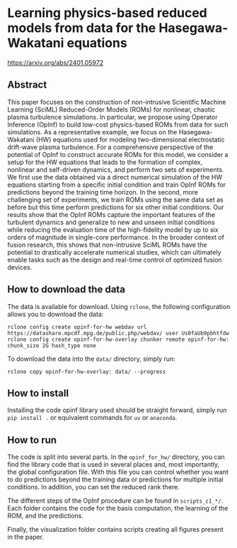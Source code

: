 # Learning physics-based reduced models from data for the Hasegawa-Wakatani equations

https://arxiv.org/abs/2401.05972

## Abstract

This paper focuses on the construction of non-intrusive Scientific Machine Learning (SciML) Reduced-Order Models (ROMs) for nonlinear, chaotic plasma turbulence simulations. In particular, we propose using Operator Inference (OpInf) to build low-cost physics-based ROMs from data for such simulations. As a representative example, we focus on the Hasegawa-Wakatani (HW) equations used for modeling two-dimensional electrostatic drift-wave plasma turbulence. For a comprehensive perspective of the potential of OpInf to construct accurate ROMs for this model, we consider a setup for the HW equations that leads to the formation of complex, nonlinear and self-driven dynamics, and perform two sets of experiments. We first use the data obtained via a direct numerical simulation of the HW equations starting from a specific initial condition and train OpInf ROMs for predictions beyond the training time horizon. In the second, more challenging set of experiments, we train ROMs using the same data set as before but this time perform predictions for six other initial conditions. Our results show that the OpInf ROMs capture the important features of the turbulent dynamics and generalize to new and unseen initial conditions while reducing the evaluation time of the high-fidelity model by up to six orders of magnitude in single-core performance. In the broader context of fusion research, this shows that non-intrusive SciML ROMs have the potential to drastically accelerate numerical studies, which can ultimately enable tasks such as the design and real-time control of optimized fusion devices.

## How to download the data

The data is available for download. Using `rclone`, the following configuration allows you to download the data:
```
rclone config create opinf-for-hw webdav url https://datashare.mpcdf.mpg.de/public.php/webdav/ user Us0faUb9pbhtfdw
rclone config create opinf-for-hw-overlay chunker remote opinf-for-hw: chunk_size 2G hash_type none
```
To download the data into the `data/` directory, simply run:
```
rclone copy opinf-for-hw-overlay: data/ --progress
```

## How to install

Installing the code opinf library used should be straight forward, simply run `pip install .` or equivalent commands for `uv` or `anaconda`.

## How to run

The code is split into several parts. In the `opinf_for_hw/` directory, you can find the library code that is used in several places and, most importantly, the global configuration file. With this file you can control whether you want to do predictions beyond the training data or predictions for multiple initial conditions. In addition, you can set the reduced rank there.

The different steps of the OpInf procedure can be found in `scripts_c1_*/`. Each folder contains the code for the basis computation, the learning of the ROM, and the predictions.

Finally, the visualization folder contains scripts creating all figures present in the paper.

